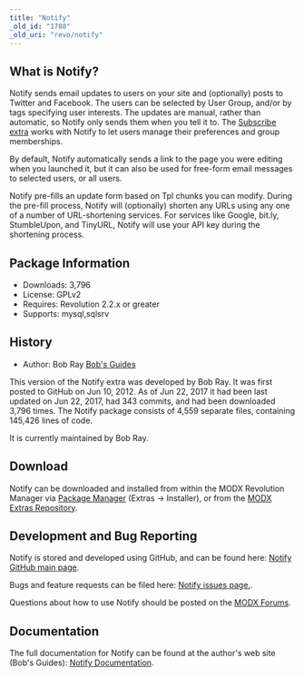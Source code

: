 ```yaml
---
title: "Notify"
_old_id: "1788"
_old_uri: "revo/notify"
---
```


## What is Notify?

Notify sends email updates to users on your site and (optionally) posts to Twitter and Facebook. The users can be selected by User Group, and/or by tags specifying user interests. The updates are manual, rather than automatic, so Notify only sends them when you tell it to. The [Subscribe extra](https://bobsguides.com/subscribe-tutorial.html) works with Notify to let users manage their preferences and group memberships.

By default, Notify automatically sends a link to the page you were editing when you launched it, but it can also be used for free-form email messages to selected users, or all users.

Notify pre-fills an update form based on Tpl chunks you can modify. During the pre-fill process, Notify will (optionally) shorten any URLs using any one of a number of URL-shortening services. For services like Google, bit.ly, StumbleUpon, and TinyURL, Notify will use your API key during the shortening process.

## Package Information

- Downloads: 3,796
- License: GPLv2
- Requires: Revolution 2.2.x or greater
- Supports: mysql,sqlsrv

## History

- Author: Bob Ray [Bob's Guides](https://bobsguides.com)

This version of the Notify extra was developed by Bob Ray. It was first posted to GitHub on Jun 10, 2012. As of Jun 22, 2017 it had been last updated on Jun 22, 2017, had 343 commits, and had been downloaded 3,796 times. The Notify package consists of 4,559 separate files, containing 145,426 lines of code.

It is currently maintained by Bob Ray.

## Download

Notify can be downloaded and installed from within the MODX Revolution Manager via [Package Manager](developing-in-modx/advanced-development/package-management "Package Manager") (Extras -> Installer), or from the [MODX Extras Repository](https://modx.com/extras/package/notify).

## Development and Bug Reporting

Notify is stored and developed using GitHub, and can be found here: [Notify GitHub main page](https://github.com/BobRay/notify).

Bugs and feature requests can be filed here: [Notify issues page.](https://github.com/BobRay/notify/issues).

Questions about how to use Notify should be posted on the [MODX Forums](https://forums.modx.com).

## Documentation

The full documentation for Notify can be found at the author's web site (Bob's Guides): [Notify Documentation](https://bobsguides.com/notify-tutorial.html).
